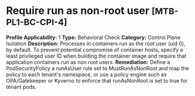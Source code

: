 # Require run as non-root user <small>[MTB-PL1-BC-CPI-4] </small>
**Profile Applicability:** 
1
**Type:** 
Behavioral Check
**Category:** 
Control Plane Isolation 
**Description:** 
Processes in containers run as the root user (uid 0), by default. To prevent potential compromise of container hosts, specify a least privileged user ID when building the container image and require that application containers run as non root users. 
**Remediation:**
Define a PodSecurityPolicy a runAsUser rule set to MustRunAsNonRoot and map the policy to each tenant&#39;s namespace, or use a policy engine such as OPA/Gatekeeper or Kyverno to enforce that runAsNonRoot is set to true for tenant pods.

